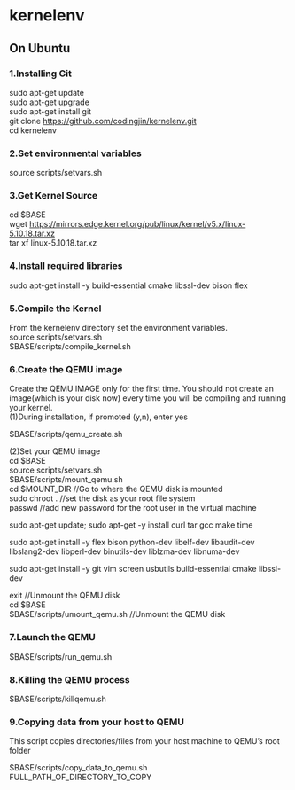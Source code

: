 # kernelenv

## On Ubuntu

### 1.Installing Git  
sudo apt-get update  
sudo apt-get upgrade  
sudo apt-get install git  
git clone https://github.com/codingjin/kernelenv.git  
cd kernelenv  

### 2.Set environmental variables
source scripts/setvars.sh  

### 3.Get Kernel Source
cd $BASE  
wget https://mirrors.edge.kernel.org/pub/linux/kernel/v5.x/linux-5.10.18.tar.xz  
tar xf linux-5.10.18.tar.xz  

### 4.Install required libraries
sudo apt-get install -y build-essential cmake libssl-dev bison flex


### 5.Compile the Kernel
From the kernelenv directory set the environment variables.   
source scripts/setvars.sh  
$BASE/scripts/compile_kernel.sh  

### 6.Create the QEMU image
Create the QEMU IMAGE only for the first time. You should not create an image(which is your disk now) every time you will be compiling and running your kernel.  
(1)During installation, if promoted (y,n), enter yes  

$BASE/scripts/qemu_create.sh  

(2)Set your QEMU image  
cd $BASE  
source scripts/setvars.sh  
$BASE/scripts/mount_qemu.sh  
cd $MOUNT_DIR                      //Go to where the QEMU disk is mounted  
sudo chroot .                             //set the disk as your root file system  
passwd                                     //add new password for the root user in the virtual machine  

sudo apt-get update; sudo apt-get -y install curl tar gcc make time


sudo apt-get install -y flex bison python-dev libelf-dev libaudit-dev libslang2-dev libperl-dev binutils-dev liblzma-dev libnuma-dev


sudo apt-get install -y git vim screen usbutils build-essential cmake libssl-dev  

exit                                            //Unmount the QEMU disk  
cd $BASE  
$BASE/scripts/umount_qemu.sh         //Unmount the QEMU disk  

### 7.Launch the QEMU
$BASE/scripts/run_qemu.sh  

### 8.Killing the QEMU process
$BASE/scripts/killqemu.sh  

### 9.Copying data from your host to QEMU
This script copies directories/files from your host machine to QEMU’s root folder  

$BASE/scripts/copy_data_to_qemu.sh FULL_PATH_OF_DIRECTORY_TO_COPY  
